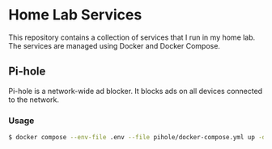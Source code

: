 # Home Lab Services

This repository contains a collection of services that I run in my home lab. The services are managed using Docker and Docker Compose.

## Pi-hole

Pi-hole is a network-wide ad blocker. It blocks ads on all devices connected to the network.

### Usage

```bash
$ docker compose --env-file .env --file pihole/docker-compose.yml up -d
```
